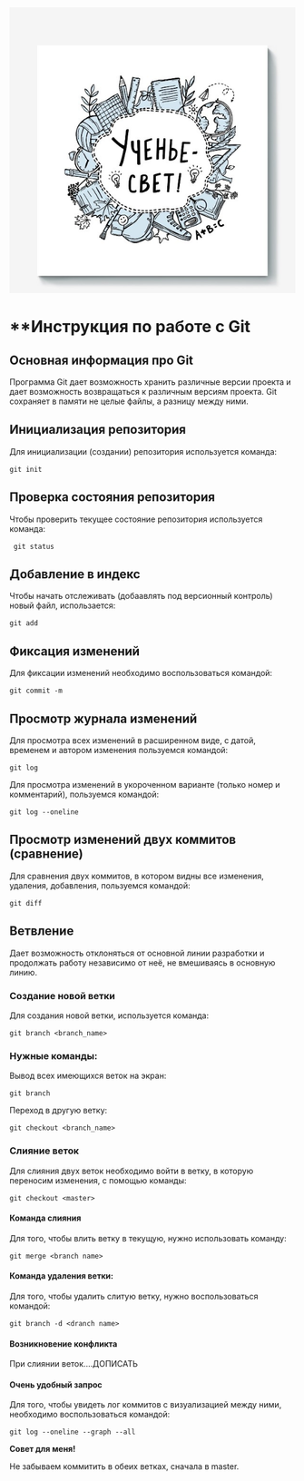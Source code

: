 ![Картинка](uchenie.jpg)

# **Инструкция по работе с Git


## Основная информация про Git
Программа Git дает возможность хранить различные версии проекта и дает возможность возвращаться к различным версиям проекта. Git сохраняет в памяти не целые файлы, а разницу между ними.

## Инициализация репозитория

Для инициализации (создании) репозитория используется команда:

    git init

## Проверка состояния репозитория

Чтобы проверить текущее состояние репозитория используется команда:

     git status


## Добавление в индекс
Чтобы начать отслеживать (добаавлять под версионный контроль) новый файл, использается:

    git add

## Фиксация изменений
Для фиксации изменений необходимо воспользоваться командой:

    git commit -m
    

## Просмотр журнала изменений
Для просмотра всех изменений в расширенном виде, с датой, временем и автором изменения пользуемся командой:

    git log
Для просмотра изменений в укороченном варианте (только номер и комментарий), пользуемся командой:

    git log --oneline


## Просмотр изменений двух коммитов (сравнение)

Для сравнения двух коммитов, в котором видны все изменения, удаления, добавления, пользуемся командой:

    git diff

 ## Ветвление

Дает возможность отклоняться от основной линии разработки и продолжать работу независимо от неё, не вмешиваясь в основную линию.

### Создание новой ветки

Для создания новой ветки, используется команда:

    git branch <branch_name>

### Нужные команды:

Вывод всех имеющихся веток на экран:

    git branch

Переход в другую ветку:

    git checkout <branch_name>

### Cлияние веток

Для слияния двух веток необходимо войти в ветку, в которую переносим изменения, с помощью команды:

    git checkout <master>

#### Команда слияния 

Для того, чтобы влить ветку в текущую, нужно использовать команду:

    git merge <branch name>

#### Команда удаления ветки:

Для того, чтобы удалить слитую ветку, нужно воспользоваться командой:

    git branch -d <dranch name>   

 #### Возникновение конфликта   

 При слиянии веток....ДОПИСАТЬ

#### Очень удобный запрос

Для того, чтобы увидеть лог коммитов с визуализацией между ними, необходимо воспользоваться командой:

    git log --oneline --graph --all

**Совет для меня!**

Не забываем коммитить в обеих ветках, сначала в master.